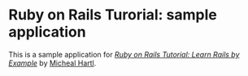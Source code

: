 # Ruby on Rails Turorial: sample application

This is a sample application for
[*Ruby on Rails Tutorial: Learn Rails by Example*](http://railstutorial.org)
by [Micheal Hartl](http://michaelhartl.com).
